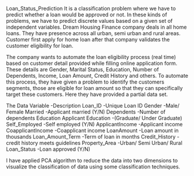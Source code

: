 Loan_Status_Prediction
It is a classification problem where we have to predict whether a loan would be approved or not. In these kinds of problems, we have to predict discrete values based on a given set of independent variables.
Dream Housing Finance company deals in all home loans. They have presence across all urban, semi urban and rural areas. Customer first apply for home loan after that company validates the customer eligibility for loan.

The company wants to automate the loan eligibility process (real time) based on customer detail provided while filling online application form. These details are Gender, Marital Status, Education, Number of Dependents, Income, Loan Amount, Credit History and others. To automate this process, they have given a problem to identify the customers segments, those are eligible for loan amount so that they can specifically target these customers. Here they have provided a partial data set.

The Data
Variable	                         -Description
Loan_ID 	                         -Unique Loan ID
Gender	                           -Male/ Female
Married	                           -Applicant married (Y/N)
Dependents	                       -Number of dependents
Education	Applicant Education      -(Graduate/ Under Graduate)
Self_Employed	                     -Self employed (Y/N)
ApplicantIncome	                   -Applicant income
CoapplicantIncome	                 -Coapplicant income
LoanAmount	                       -Loan amount in thousands
Loan_Amount_Term	                 -Term of loan in months
Credit_History	                   -credit history meets guidelines
Property_Area	                     -Urban/ Semi Urban/ Rural
Loan_Status	                       -Loan approved (Y/N)

I have applied PCA algorithm to reduce the data into two dimensions to visualize the classification of data using some classification techniques.
